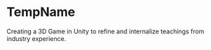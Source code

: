 # TempName
Creating a 3D Game in Unity to refine and internalize teachings from industry experience. 
